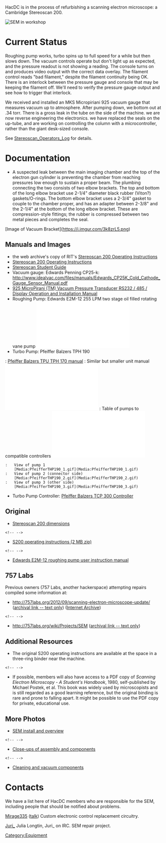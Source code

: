 HacDC is in the process of refurbishing a scanning electron microscope:
a Cambridge Stereoscan 200.

![SEM in workshop](SEM_install_1_thumb.jpg "SEM in workshop")

# Current Status

Roughing pump works, turbo spins up to full speed for a while but then
slows down. The vacuum controls operate but don't light up as expected,
and the pressure readout is not showing a reading. The console turns on
and produces video output with the correct data overlay. The filament
control reads "bad filament," despite the filament continuity being OK.
There is an interlock between the pressure gauge and console that may be
keeping the filament off. We'll need to verify the pressure gauge output
and see how to trigger that interlock.

We received and installed an MKS Micropiriani 925 vacuum gauge that
measures vacuum up to atmosphere. After pumping down, we bottom out at
.34 torr. There is a gross leak in the tube on the side of the machine.
we are now reverse engineering the electronics. we have replaced the
seals on the up-tube, and are working on controlling the column with a
microcontroller, rather than the giant desk-sized console.

See [Stereoscan_Operators_Log](Stereoscan_Operators_Log) for
details.

# Documentation

-   A suspected leak between the main imaging chamber and the top of the
    electron gun cylinder is preventing the chamber from reaching
    pressures low enough to sustain a proper beam. The plumbing
    connecting the two consists of two elbow brackets. The top and
    bottom of the long elbow bracket use 2-1/4" diameter black rubber
    (Viton?) gaskets/O-rings. The bottom elbow bracket uses a 2-3/4"
    gasket to couple to the chamber proper, and has an adapter between
    2-3/8" and the 2-1/4" at the bottom of the long elbow bracket. These
    are compression-style fittings; the rubber is compressed between two
    metal pieces and completes the seal.

\[Image of Vacuum Bracket\](https://i.imgur.com/3k8zrL5.png)

## Manuals and Images

-   the web archive's copy of RIT's [Stereoscan 200 Operating
    Instructions](https://web.archive.org/web/20050221031305/www.rit.edu/~bekpph/sem/S200.html)
-   [Stereoscan 200 Operating
    Instructions](:File:Stereoscan_200_Operating_Instructions.pdf)
-   [Stereoscan Student
    Guide](:File:Stereoscan_Student_Guide.pdf)
-   Vacuum gauge: Edwards Penning CP25-k:
    <http://www.idealvac.com/files/manuals/Edwards_CP25K_Cold_Cathode_Gauge_Sensor_Manual.pdf>
-   [925 MicroPirani (TM) Vacuum Pressure Transducer RS232 / 485 /
    Display Operation and Installation
    Manual](https://www.mksinst.com/Docs/R/925man-revh.pdf)
-   Roughing Pump: Edwards E2M-12 255 LPM two stage oil filled rotating
    vane pump
    ![](Edwards_E2M2_to_E2M12_Users_Instruction_Manual.pdf "Edwards_E2M2_to_E2M12_Users_Instruction_Manual.pdf")
-   Turbo Pump: Pfeiffer Balzers TPH 190

:   [Pfeiffer Balzers TPU TPH 170
    manual](:File:Balzers_TPU-TPH_170.pdf)
:   Similar but smaller unit manual
    ![](Pfeiffer_Balzers_TPH_TPU_110_.pdf "Pfeiffer_Balzers_TPH_TPU_110_.pdf")
:   Table of pumps to compatible controllers
    ![](Pfeiffer_table.pdf "Pfeiffer_table.pdf")

    :   View of pump 1
        [Media:PfeifferTHP190_1.gif](Media:PfeifferTHP190_1.gif)
    :   View of pump 2 (connector side)
        [Media:PfeifferTHP190_2.gif](Media:PfeifferTHP190_2.gif)
    :   View of pump 3 (other side)
        [Media:PfeifferTHP190_3.gif](Media:PfeifferTHP190_3.gif)

-   Turbo Pump Controller: [Pfeiffer Balzers TCP 300
    Controller](:File:Pfeiffer_Balzers_TCP-300_Controller.pdf)

## Original

-   [Stereoscan 200 dimensions](http://i.imgur.com/rMErvPd.png)

```{=html}
<!-- -->
```
-   [S200 operating instructions (2 MB
    zip)](https://dl.dropboxusercontent.com/u/45972/sem/s200.zip)

```{=html}
<!-- -->
```
-   [Edwards E2M-12 roughing pump user instruction
    manual](http://www.idealvac.com/files/ManualsII/Edwards_E2M2_to_E2M12_Users_Instruction_Manual.pdf)

## 757 Labs

Previous owners (757 Labs, another hackerspace) attempting repairs
compiled some information at:

-   <http://757labs.org/2012/09/scanning-electron-microscope-update/>
    ([archival link -- text only](http://pastebin.com/hSiu4Urs))
    ([Internet
    Archive](https://web.archive.org/web/20140401150504/http://757labs.org/wiki/Projects/SEM))

```{=html}
<!-- -->
```
-   <http://757labs.org/wiki/Projects/SEM> ([archival link -- text
    only](http://pastebin.com/vWPj8eHu))

## Additional Resources

-   The original S200 operating instructions are available at the space
    in a three-ring binder near the machine.

```{=html}
<!-- -->
```
-   If possible, members will also have access to a PDF copy of
    *Scanning Electron Microscopy - A Student's Handbook*, 1980,
    self-published by Michael Postek, et al. This book was widely used
    by microscopists and is still regarded as a good learning reference,
    but the original binding is rare and prone to falling apart. It
    might be possible to use the PDF copy for private, educational use.

## More Photos

-   [SEM install and
    overview](https://dl.dropboxusercontent.com/u/45972/sem/sem_install/index.html)

```{=html}
<!-- -->
```
-   [Close-ups of assembly and components](http://imgur.com/a/uR7Yv#0)

```{=html}
<!-- -->
```
-   [Cleaning and vacuum
    components](https://dl.dropboxusercontent.com/u/45972/sem/sem_cleaning/index.html)

# Contacts

We have a list here of HacDC members who are responsible for the SEM,
including people that should be notified about problems.

[Mirage335](User:Mirage335)
([talk](User_talk:Mirage335)) Custom electronic control
replacement circuitry.

[Juri\_](User:Juri) Julia Longtin, Juri\_ on IRC. SEM repair
project.

[Category:Equipment](Category:Equipment)
